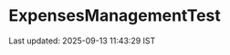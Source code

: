 # ExpensesManagementTest





















































































































































































































Last updated: 2025-09-13 11:43:29 IST

